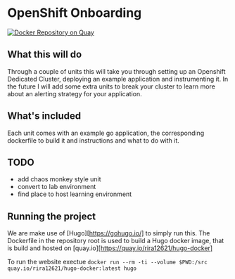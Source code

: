 # OpenShift Onboarding

[![Docker Repository on Quay](https://quay.io/repository/rira12621/openshift-onboarding-hugo/status "Docker Repository on Quay")](https://quay.io/repository/rira12621/openshift-onboarding-hugo)

## What this will do
Through a couple of units this will take you through setting up an Openshift Dedicated Cluster, deploying an example application and instrumenting it.
In the future I will add some extra units to break your cluster to learn more about an alerting strategy for your application.

## What's included
Each unit comes with an example go application, the corresponding dockerfile to build it and instructions and what to do with it.

## TODO
* add chaos monkey style unit
* convert to lab environment
* find place to host learning environment


## Running the project
We are make use of [Hugo][https://gohugo.io/] to simply run this.
The Dockerfile in the repository root is used to build a Hugo docker image, that is build and hosted on [quay.io][https://quay.io/rira12621/hugo-docker]

To run the website exectue `docker run --rm -ti --volume $PWD:/src quay.io/rira12621/hugo-docker:latest hugo`
